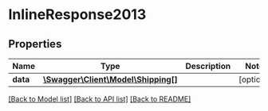 # InlineResponse2013

## Properties
Name | Type | Description | Notes
------------ | ------------- | ------------- | -------------
**data** | [**\Swagger\Client\Model\Shipping[]**](Shipping.md) |  | [optional] 

[[Back to Model list]](../README.md#documentation-for-models) [[Back to API list]](../README.md#documentation-for-api-endpoints) [[Back to README]](../README.md)


